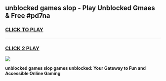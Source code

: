 
## unblocked games slop - Play Unblocked Gmaes & Free #pd7na
<h3>
<a href="https://news.freeplayer.one?title=unblocked_games_slop&ref=24F">CLICK TO PLAY</a></h3>
<hr>

<h3>
<a href="https://news.freeplayer.one?title=unblocked_games_slop&ref=24F">CLICK 2 PLAY</a>
  
</h3>

<a href="https://news.freeplayer.one?title=unblocked_games_slop&ref=24F/"><img src="https://clearcache.store/games.png"></a>


**unblocked games slop games unblocked: Your Gateway to Fun and Accessible Online Gaming**

